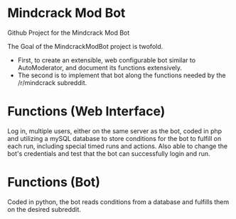 Mindcrack Mod Bot
=================

Github Project for the Mindcrack Mod Bot

The Goal of the MindcrackModBot project is twofold.

* First, to create an extensible, web configurable bot similar to AutoModerator, and document its functions extensively.
* The second is to implement that bot along the functions needed by the /r/mindcrack subreddit.

Functions (Web Interface)
======
Log in, multiple users, either on the same server as the bot, coded in php and utilizing a mySQL database to store conditions for the bot to fulfill on each run, including special timed runs and actions. Also able to change the bot's credentials and test that the bot can successfully login and run.

Functions (Bot)
======
Coded in python, the bot reads conditions from a database and fulfills them on the desired subreddit.
